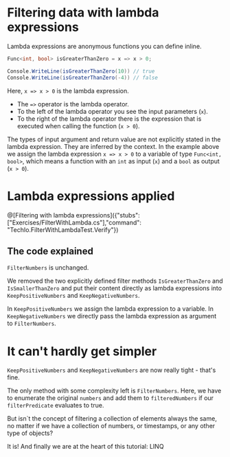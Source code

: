 # Filtering data with lambda expressions

Lambda expressions are anonymous functions you can define inline.

```c#
Func<int, bool> isGreaterThanZero = x => x > 0;

Console.WriteLine(isGreaterThanZero(10)) // true
Console.WriteLine(isGreaterThanZero(-4)) // false
```

Here, `x => x > 0` is the lambda expression.
* The `=>` operator is the lambda operator.
* To the left of the lambda operator you see the input parameters (`x`).
* To the right of the lambda operator there is the expression that is executed when calling the function (`x > 0`).

The types of input argument and return value are not explicitly stated in the lambda expression.
They are inferred by the context.
In the example above we assign the lambda expression `x => x > 0` to a variable of type `Func<int, bool>`, which means a function with an `int` as input (`x`) and a `bool` as output (`x > 0`).

# Lambda expressions applied

@[Filtering with lambda expressions]({"stubs": ["Exercises/FilterWithLambda.cs"],"command": "TechIo.FilterWithLambdaTest.Verify"})

## The code explained

`FilterNumbers` is unchanged.

We removed the two explicitly defined filter methods `IsGreaterThanZero` and `IsSmallerThanZero` and put their content directly as lambda expressions into `KeepPositiveNumbers` and `KeepNegativeNumbers`.

In `KeepPositiveNumbers` we assign the lambda expression to a variable.
In `KeepNegativeNumbers` we directly pass the lambda expression as argument to `FilterNumbers`.


# It can't hardly get simpler

`KeepPositiveNumbers` and `KeepNegativeNumbers` are now really tight - that's fine.

The only method with some complexity left is `FilterNumbers`.
Here, we have to enumerate the original `numbers` and add them to `filteredNumbers` if our `filterPredicate` evaluates to true.

But isn`t the concept of filtering a collection of elements always the same,
no matter if we have a collection of numbers, or timestamps, or any other type of objects?

It is!
And finally we are at the heart of this tutorial: LINQ